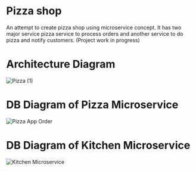 # Pizza shop 

An attempt to create pizza shop using microservice concept.  It has two major service pizza service to process orders and another service to do pizza and notify customers.
(Project work in progress)

# Architecture Diagram

![Pizza (1)](https://user-images.githubusercontent.com/39593586/121798118-178daa00-cc42-11eb-9ce9-31810ba795a3.png)


# DB Diagram of Pizza Microservice

![Pizza App Order](https://user-images.githubusercontent.com/39593586/121783860-c6909e00-cbce-11eb-99d0-3aee63a537ad.png)


# DB Diagram of Kitchen Microservice

![Kitchen Microservice](https://user-images.githubusercontent.com/39593586/121783797-508c3700-cbce-11eb-94f8-f665da6159c7.png)

